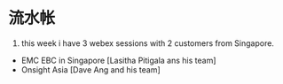 # 流水帐

1. this week i have 3 webex sessions with 2 customers from Singapore.
 - EMC EBC in Singapore [Lasitha Pitigala ans his team]
 - Onsight Asia [Dave Ang and his team]

